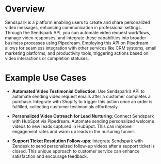 # Overview

Sendspark is a platform enabling users to create and share personalized video messages, enhancing communication in professional settings. Through the Sendspark API, you can automate video request workflows, manage video responses, and integrate these capabilities into broader business processes using Pipedream. Employing this API on Pipedream allows for seamless integration with other services like CRM systems, email marketing platforms, and productivity tools, triggering actions based on video interactions or completion statuses.

# Example Use Cases

- **Automated Video Testimonial Collection**: Use Sendspark’s API to automate sending video request emails after a customer completes a purchase. Integrate with Shopify to trigger this action once an order is fulfilled, collecting customer testimonials effortlessly.

- **Personalized Video Outreach for Lead Nurturing**: Connect Sendspark with HubSpot via Pipedream. Automate sending personalized welcome videos to new leads captured in HubSpot. This can improve engagement rates and warm up leads in the nurturing funnel.

- **Support Ticket Resolution Follow-ups**: Integrate Sendspark with Zendesk to send personalized follow-up videos after a support ticket is closed. This unique approach to customer service can enhance satisfaction and encourage feedback.
